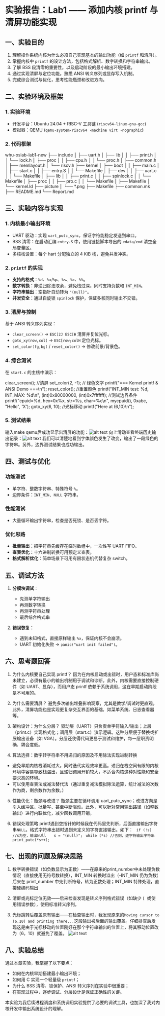 # 实验报告：Lab1 —— 添加内核 printf 与清屏功能实现

## 一、实验目的

1. 理解操作系统内核为什么必须自己实现基本的输出功能（如 `printf` 和清屏）。  
2. 掌握内核中 `printf` 的设计方法，包括格式解析、数字转换和字符串输出。  
3. 了解 BSS 段清零的重要性，以及启动阶段的最小输出环境搭建。  
4. 通过实现清屏与定位功能，熟悉 ANSI 转义序列或显存写入机制。  
5. 完成综合测试与优化，思考性能瓶颈和改进方向。

## 二、实验环境及框架

### 1. 实验环境
- 开发平台：Ubuntu 24.04 + RISC-V 工具链 (`riscv64-linux-gnu-gcc`)  
- 模拟器：QEMU (`qemu-system-riscv64 -machine virt -nographic`)  

### 2. 代码框架

whu-oslab-lab1-new
├── include
│   ├── uart.h
│   ├── lib
│   │   ├── print.h
│   │   └── lock.h
│   ├── proc
│   │   ├── cpu.h
│   │   └── proc.h
│   ├── common.h
│   ├── memlayout.h
│   └── riscv.h
├── kernel
│   ├── boot
│   │   ├── main.c   <!-- TODO -->
│   │   ├── start.c  <!-- TODO -->
│   │   ├── entry.S
│   │   └── Makefile
│   ├── dev
│   │   ├── uart.c
│   │   └── Makefile
│   ├── lib
│   │   ├── print.c  <!-- TODO -->
│   │   ├── spinlock.c <!-- TODO -->
│   │   └── Makefile
│   ├── proc
│   │   ├── pro.c    <!-- TODO -->
│   │   └── Makefile
│   ├── Makefile
│   └── kernel.ld
├── picture
│   └── *.png
├── Makefile
├── common.mk
├── README.md
└── Report.md

## 三、实验内容与实现

### 1. 内核最小输出环境

- UART 驱动：实现 `uart_putc_sync`，保证字符能稳定发送到串口。  
- BSS 清零：在启动汇编 `entry.S` 中，使用链接脚本导出的 `edata/end` 清空全局变量区。  
- 多核栈设置：每个 hart 分配独立的 4 KiB 栈，避免并发冲突。

### 2. `printf` 的实现

- **支持的格式**：`%d`、`%x`/`%p`、`%s`、`%c`、`%%`。  
- **数字转换**：非递归除法取余，避免栈过深，同时支持负数和 `INT_MIN`。  
- **字符串输出**：空指针自动转为 `"(null)"`。  
- **并发安全**：通过自旋锁 `spinlock` 保护，保证多核同时输出不交错。  

### 3. 清屏与控制

基于 ANSI 转义序列实现：

- `clear_screen()` → `ESC[2J ESC[H` 清屏并复位光标。  
- `goto_xy(row,col)` → `ESC[row;colH` 定位光标。  
- `set_color(fg,bg)` / `reset_color()` → 修改前景/背景色。  

### 4. 综合测试

在 `start.c` 的主核中演示：

clear_screen(); //清屏
set_color(2, -1);  // 绿色文字
printf("=== Kernel printf & ANSI Demo ===\n");
reset_color(); //重置颜色
printf("INT_MIN test: %d, INT_MAX: %d\n", (int)0x80000000, (int)0x7fffffff); //测试边界条件
printf("cpuid=%d, hex=0x%x, str=%s, char=%c\n", mycpuid(), 0xabc, "Hello", 'X');
goto_xy(6, 10); //光标移动
printf("Here at (6,10)\n");

### 5. 测试结果

输入make qemu后成功显示出清屏的功能：![alt text](./picture/QQ_1758965601330.png)
向上滑动查看终端历史输出记录：![alt text](./picture/QQ_1758965709655.png)
我们可以清楚地看到字体颜色发生了改变，输出了一段绿色的字符串。另外，边界测试结果也成功输出。

## 四、测试与优化

### 功能测试
- 单字符、整数字符串、特殊符号 `%`。  
- 边界条件：`INT_MIN`、`NULL` 字符串。  

### 性能测试
- 大量循环输出字符串，检查是否死锁、是否丢字符。  

### 优化思路
- **批量输出**：把字符串先缓存在临时数组中，一次性写 UART FIFO。  
- **查表优化**：十六进制转换可用预定义查表。  
- **格式解析优化**：简单场景下可用有限状态机代替复杂 switch。

## 五、调试方法

1. **分模块调试**：  
   - 先测单字符输出  
   - 再测数字转换  
   - 再测字符串处理  
   - 最后综合格式串  

2. **错误恢复**：  
   - 遇到未知格式，直接原样输出 `%x`，保证内核不会崩溃。  
   - UART 初始化失败 → `panic("uart init failed")`。

## 六、思考题回答

1. 为什么内核要自己实现 printf？
因为在内核启动或出错时，用户态和标准库尚未建立，必须有最小的输出机制用于调试和诊断。此外，内核需要直接控制硬件（如 UART、显存），而用户态 printf 依赖于系统调用，这在早期启动阶段是不可用的。

2. 为什么需要清屏？
避免多次输出堆叠影响观察，尤其是教学/调试时更直观。此外，清屏功能也是实现更复杂交互界面的基础，如菜单系统、日志查看器等。

3. 架构设计：为什么分层？
驱动层（UART）只负责单字符输入/输出；上层（print.c）实现格式化；调用层（start.c）演示逻辑。这种分层便于替换或扩展输出设备（如 VGA）。分层还使得代码更易于测试和维护，每一层职责明确，耦合度低。

4. 算法选择：数字转字符串不用递归的原因及不用除法实现进制转换
- 避免早期内核栈消耗过大，同时迭代实现效率更高。递归在栈空间有限的内核环境中容易导致栈溢出，且递归调用开销较大，不适合内核这种对性能和安全要求高的环境。
- 可以使用查表法或减法替代法（通过重复减法模拟除法运算，统计减法的次数作为商，剩余数作为余数。）

5. 性能优化：瓶颈与改进？
瓶颈主要在循环调用 uart_putc_sync；改进方向是引入缓冲区、批量写、甚至中断驱动。此外，可以针对常用输出路径（如整数输出）进行内联优化，减少函数调用开销。

6. 错误处理策略
printf遇到空指针的时候我在代码里先判断，后面直接输出字符串`NULL`。格式字符串出错时遇到未定义的字符直接输出。如下：
` if (!s) //s为空，输出NUll`
`   s = "(null)";`
` while (*s) //否则，逐字符输出字符串`
`   print_putc(*s++);`

## 七、出现的问题及解决思路

1. 数字转换错误（如负数显示为正数）——在原来的print_number中未处理负数情况（直接使用无符号数转换），INT_MIN 转换时溢出（-INT_MIN 仍为负数）后来在 print_number 中先判断符号，转为正数处理；INT_MIN 特殊处理，直接硬编码输出

2. 清屏或光标定位无效——后来检查发现是转义序列格式错误（如缺少 `[ `或使用错误参数），使用标准转义序列。

3. 光标跳转后覆盖原有输出——在检查输出时，我发现原来的`Moving cursor to (6,10) and printing there...`这段输出被后面的输出覆盖。仔细排查后发现这是由于光标移动的位置刚好在那个字符串输出的位置上，将其移动位置改为（6，10）就避免了覆盖。
![alt text](./picture/QQ_1758965458515.png)

## 八、实验总结

通过本章实验，我掌握了以下要点：

- 如何在内核早期搭建最小输出环境；  
- 如何用 C 实现一个轻量级 `printf`；  
- 为什么 BSS 清零、锁保护、ANSI 转义序列在实验中很重要；  
- 在实现过程中，逐步调试、分层设计是保证正确性的关键。  

本实验为我后续进程调度和系统调用实验提供了必要的调试工具，也加深了我对内核开发中输出系统设计的理解。
